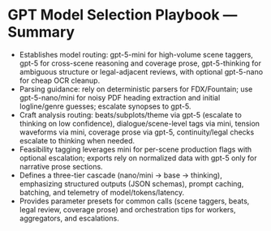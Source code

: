 # GPT Model Selection Playbook — Summary

- Establishes model routing: gpt-5-mini for high-volume scene taggers, gpt-5 for cross-scene reasoning and coverage prose, gpt-5-thinking for ambiguous structure or legal-adjacent reviews, with optional gpt-5-nano for cheap OCR cleanup.
- Parsing guidance: rely on deterministic parsers for FDX/Fountain; use gpt-5-nano/mini for noisy PDF heading extraction and initial logline/genre guesses; escalate synopses to gpt-5.
- Craft analysis routing: beats/subplots/theme via gpt-5 (escalate to thinking on low confidence), dialogue/scene-level tags via mini, tension waveforms via mini, coverage prose via gpt-5, continuity/legal checks escalate to thinking when needed.
- Feasibility tagging leverages mini for per-scene production flags with optional escalation; exports rely on normalized data with gpt-5 only for narrative prose sections.
- Defines a three-tier cascade (nano/mini → base → thinking), emphasizing structured outputs (JSON schemas), prompt caching, batching, and telemetry of model/tokens/latency.
- Provides parameter presets for common calls (scene taggers, beats, legal review, coverage prose) and orchestration tips for workers, aggregators, and escalations.
